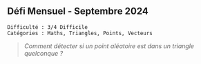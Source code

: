 ## Défi Mensuel - Septembre 2024

```
Difficulté : 3/4 Difficile
Catégories : Maths, Triangles, Points, Vecteurs
```

> *Comment détecter si un point aléatoire est dans un triangle quelconque ?*
